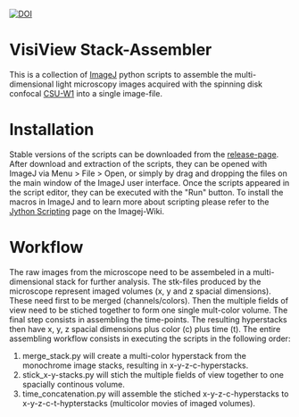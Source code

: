 

[![DOI](https://zenodo.org/badge/DOI/10.5281/zenodo.844628.svg)](https://doi.org/10.5281/zenodo.844628)

# VisiView Stack-Assembler
This is a collection of [ImageJ][imagej] python scripts to assemble the multi-dimensional light microscopy images acquired with the spinning disk confocal [CSU-W1][csu-w1] into a single image-file.

# Installation
Stable versions of the scripts can be downloaded from the [release-page][release].
After download and extraction of the scripts, they can be opened with ImageJ via Menu > File > Open, or simply by drag and dropping the files on the main window of the ImageJ user interface. Once the scripts appeared in the script editor, they can be executed with the "Run" button. To install the macros in ImageJ and to learn more about scripting please refer to the [Jython Scripting][jython] page on the Imagej-Wiki.

# Workflow
The raw images from the microscope need to be assembeled in a multi-dimensional stack for further analysis. The stk-files produced by the microscope represent imaged volumes (x, y and z spacial dimensions). These need first to be merged (channels/colors). Then the multiple fields of view need to be stiched together to form one single mult-color volume. The final step consists in assembling the time-points. The resulting hyperstacks then have x, y, z spacial dimensions plus color (c) plus time (t). The entire assembling workflow consists in executing the scripts in the following order:

1. merge_stack.py will create a multi-color hyperstack from the monochrome image stacks, resulting in x-y-z-c-hyperstacks.
2. stick_x-y-stacks.py will stich the multiple fields of view together to one spacially continous volume.
3. time_concatenation.py will assemble the stiched x-y-z-c-hyperstacks to x-y-z-c-t-hypterstacks (multicolor movies of imaged volumes).

[imagej]: http://imagej.net
[jython]: http://imagej.net/Jython_Scripting
[csu-w1]: http://www.visitron.de/Products/Confocal/CSU_W1/csu_w1.html
[release]: https://github.com/vaquiea/VisiView_Stack-Assembler/releases
